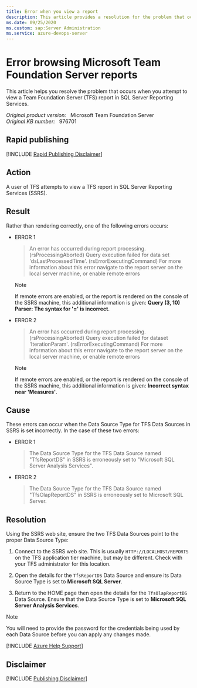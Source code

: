 ```yaml
---
title: Error when you view a report
description: This article provides a resolution for the problem that occurs when you attempt to view a TFS report in SQL Server Reporting Services.
ms.date: 09/25/2020
ms.custom: sap:Server Administration
ms.service: azure-devops-server
---
```

# Error browsing Microsoft Team Foundation Server reports

This article helps you resolve the problem that occurs when you attempt to view a Team Foundation Server (TFS) report in SQL Server Reporting Services.

_Original product version:_ &nbsp; Microsoft Team Foundation Server  
_Original KB number:_ &nbsp; 976701

## Rapid publishing

[!INCLUDE [Rapid Publishing Disclaimer](../../includes/rapid-publishing-disclaimer.md)]

## Action

A user of TFS attempts to view a TFS report in SQL Server Reporting Services (SSRS).

## Result

Rather than rendering correctly, one of the following errors occurs:

- ERROR 1

  > An error has occurred during report processing. (rsProcessingAborted)
Query execution failed for data set 'dsLastProcessedTime'. (rsErrorExecutingCommand)
For more information about this error navigate to the report server on the local server machine, or enable remote errors

  > [!NOTE]
  > If remote errors are enabled, or the report is rendered on the console of the SSRS machine, this additional information is given: **Query (3, 10) Parser: The syntax for '=' is incorrect**.

- ERROR 2

  > An error has occurred during report processing. (rsProcessingAborted)
Query execution failed for dataset 'IterationParam'. (rsErrorExecutingCommand)
For more information about this error navigate to the report server on the local server machine, or enable remote errors

  > [!NOTE]
  > If remote errors are enabled, or the report is rendered on the console of the SSRS machine, this additional information is given: **Incorrect syntax near 'Measures'**.

## Cause

These errors can occur when the Data Source Type for TFS Data Sources in SSRS is set incorrectly. In the case of these two errors:

- ERROR 1

  > The Data Source Type for the TFS Data Source named "TfsReportDS" in SSRS is erroneously set to "Microsoft SQL Server Analysis Services".

- ERROR 2

  > The Data Source Type for the TFS Data Source named "TfsOlapReportDS" in SSRS is erroneously set to Microsoft SQL Server.

## Resolution

Using the SSRS web site, ensure the two TFS Data Sources point to the proper Data Source Type:

1. Connect to the SSRS web site. This is usually `HTTP://LOCALHOST/REPORTS` on the TFS application tier machine, but may be different. Check with your TFS administrator for this location.

2. Open the details for the `TfsReportDS` Data Source and ensure its Data Source Type is set to **Microsoft SQL Server**.

3. Return to the HOME page then open the details for the `TfsOlapReportDS` Data Source. Ensure that the Data Source Type is set to **Microsoft SQL Server Analysis Services**.

> [!NOTE]
> You will need to provide the password for the credentials being used by each Data Source before you can apply any changes made.

[!INCLUDE [Azure Help Support](../../includes/azure-help-support.md)]

## Disclaimer

[!INCLUDE [Publishing Disclaimer](../../includes/publishing-disclaimer.md)]
